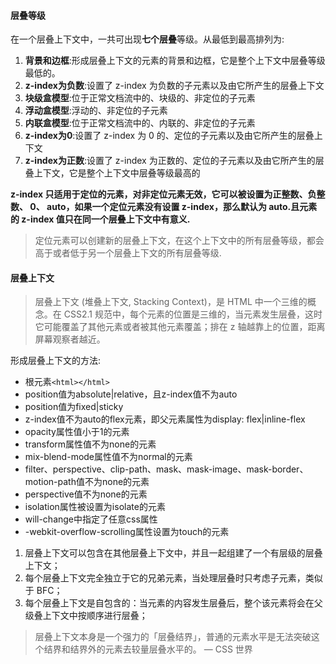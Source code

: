 #### 层叠等级

在一个层叠上下文中，一共可出现**七个层叠**等级。从最低到最高排列为:

1. **背景和边框**:形成层叠上下文的元素的背景和边框，它是整个上下文中层叠等级最低的。
2. **z-index为负数**:设置了 z-index 为负数的子元素以及由它所产生的层叠上下文
3. **块级盒模型**:位于正常文档流中的、块级的、非定位的子元素
4. **浮动盒模型**:浮动的、非定位的子元素
5. **内联盒模型**:位于正常文档流中的、内联的、非定位的子元素
6. **z-index为0**:设置了 z-index 为 0 的、定位的子元素以及由它所产生的层叠上下文
7. **z-index为正数**:设置了 z-index 为正数的、定位的子元素以及由它所产生的层叠上下文，它是整个上下文中层叠等级最高的

**z-index 只适用于定位的元素，对非定位元素无效，它可以被设置为正整数、负整数、 0、 auto，如果一个定位元素没有设置 z-index，那么默认为 auto.且元素的 z-index 值只在同一个层叠上下文中有意义.**

> 定位元素可以创建新的层叠上下文，在这个上下文中的所有层叠等级，都会高于或者低于另一个层叠上下文的所有层叠等级.

#### 层叠上下文

> 层叠上下文 (堆叠上下文, Stacking Context)，是 HTML 中一个三维的概念。在 CSS2.1 规范中，每个元素的位置是三维的，当元素发生层叠，这时它可能覆盖了其他元素或者被其他元素覆盖；排在 z 轴越靠上的位置，距离屏幕观察者越近。

形成层叠上下文的方法:

- 根元素```<html></html>```
- position值为absolute|relative，且z-index值不为auto
- position值为fixed|sticky
- z-index值不为auto的flex元素，即父元素属性为display: flex|inline-flex
- opacity属性值小于1的元素
- transform属性值不为none的元素
- mix-blend-mode属性值不为normal的元素
- filter、perspective、clip-path、mask、mask-image、mask-border、motion-path值不为none的元素
- perspective值不为none的元素
- isolation属性被设置为isolate的元素
- will-change中指定了任意css属性
- -webkit-overflow-scrolling属性设置为touch的元素

1. 层叠上下文可以包含在其他层叠上下文中，并且一起组建了一个有层级的层叠上下文；
2. 每个层叠上下文完全独立于它的兄弟元素，当处理层叠时只考虑子元素，类似于 BFC；
3. 每个层叠上下文是自包含的：当元素的内容发生层叠后，整个该元素将会在父级叠上下文中按顺序进行层叠；

> 层叠上下文本身是一个强力的「层叠结界」，普通的元素水平是无法突破这个结界和结界外的元素去较量层叠水平的。
— CSS 世界